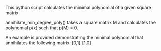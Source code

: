 This python script calculates the minimal polynomial of a given square matrix. 

annihilate_min_degree_poly() takes a square matrix M and calculates the polynomial p(x) such that p(M) = 0. 

An example is provided demonstrating the minimal polynomial that annihilates the following matrix:
[0,1]
[1,0]
